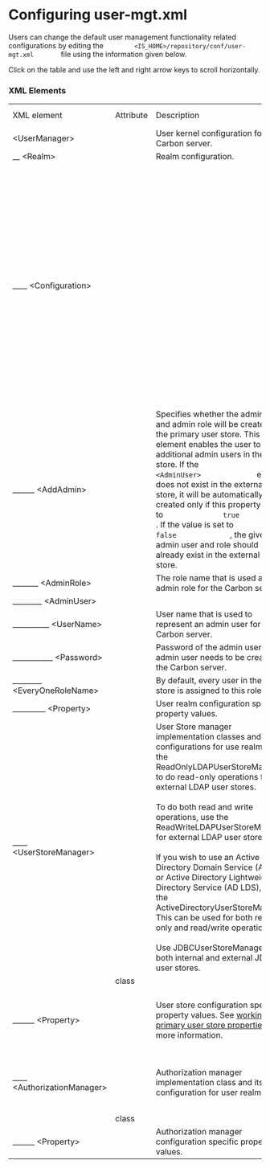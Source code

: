 # Configuring user-mgt.xml

Users can change the default user management functionality related
configurations by editing the
`         <IS_HOME>/repository/conf/user-mgt.xml        ` file
using the information given below.

Click on the table and use the left and right arrow keys to scroll
horizontally.

### XML Elements

<table>
<tbody>
<tr class="odd">
<td>XML element</td>
<td>Attribute</td>
<td>Description</td>
<td>Data type</td>
<td>Default value</td>
<td>Mandatory/Optional</td>
<td>Sample</td>
</tr>
<tr class="even">
<td>&lt;UserManager&gt;</td>
<td><br />
</td>
<td>User kernel configuration for Carbon server.</td>
<td><br />
</td>
<td><br />
</td>
<td><br />
</td>
<td><br />
</td>
</tr>
<tr class="odd">
<td>__ &lt;Realm&gt;</td>
<td><br />
</td>
<td>Realm configuration.</td>
<td><br />
</td>
<td><br />
</td>
<td><br />
</td>
<td><br />
</td>
</tr>
<tr class="even">
<td>____ &lt;Configuration&gt;</td>
<td><br />
</td>
<td><br />
</td>
<td><br />
</td>
<td><br />
</td>
<td><br />
</td>
<td><div class="content-wrapper">
<pre><code>&lt;Configuration&gt;</code></pre>
<pre><code>&lt;AddAdmin&gt;true&lt;/AddAdmin&gt;</code></pre>
<pre><code>&lt;AdminRole&gt;admin&lt;/AdminRole&gt;-</code></pre>
<pre><code>&lt;AdminUser&gt;</code></pre>
<pre><code>&lt;UserName&gt;admin&lt;/UserName&gt;</code></pre>
<pre><code>&lt;Password&gt;admin&lt;/Password&gt;</code></pre>
<pre><code>&lt;/AdminUser&gt;</code></pre>
<pre><code>&lt;EveryOneRoleName&gt;everyone
&lt;/EveryOneRoleName&gt;
&lt;!-- By default users in this 
role sees the registry root --&gt;</code></pre>
<pre><code>&lt;Property name=&quot;dataSource&quot;&gt;</code></pre>
<pre><code>jdbc/WSO2CarbonDB</code></pre>
<pre><code>&lt;/Property&gt;</code></pre>
<pre><code>&lt;/Configuration&gt;</code></pre>
<br />

<p><br />
</p>
</div></td>
</tr>
<tr class="odd">
<td>______ &lt;AddAdmin&gt;</td>
<td><br />
</td>
<td>Specifies whether the admin user and admin role will be created in the primary user store. This element enables the user to create additional admin users in the user store. If the <code>              &lt;AdminUser&gt;             </code> element does not exist in the external user store, it will be automatically created only if this property is set to <code>              true             </code>. If the value is set to <code>              false             </code>, the given admin user and role should already exist in the external user store.</td>
<td>Boolean</td>
<td>true</td>
<td>Mandatory</td>
<td><br />
</td>
</tr>
<tr class="even">
<td>_______ &lt;AdminRole&gt;</td>
<td><br />
</td>
<td>The role name that is used as an admin role for the Carbon server.</td>
<td>String</td>
<td>N/A</td>
<td>Mandatory</td>
<td><br />
</td>
</tr>
<tr class="odd">
<td>________ &lt;AdminUser&gt;</td>
<td><br />
</td>
<td><br />
</td>
<td><br />
</td>
<td><br />
</td>
<td><br />
</td>
<td><br />
</td>
</tr>
<tr class="even">
<td>__________ &lt;UserName&gt;</td>
<td><br />
</td>
<td>User name that is used to represent an admin user for the Carbon server.</td>
<td>String</td>
<td>N/A</td>
<td>Mandatory</td>
<td><br />
</td>
</tr>
<tr class="odd">
<td>___________ &lt;Password&gt;</td>
<td><br />
</td>
<td>Password of the admin user, If the admin user needs to be created in the Carbon server.</td>
<td>String</td>
<td>N/A</td>
<td>Optional</td>
<td><br />
</td>
</tr>
<tr class="even">
<td>________ &lt;EveryOneRoleName&gt;</td>
<td><br />
</td>
<td>By default, every user in the user store is assigned to this role.</td>
<td>String</td>
<td>N/A</td>
<td>Mandatory</td>
<td><br />
</td>
</tr>
<tr class="odd">
<td>_________ &lt;Property&gt;</td>
<td><br />
</td>
<td>User realm configuration specific property values.</td>
<td>String</td>
<td>N/A</td>
<td>Mandatory</td>
<td><br />
</td>
</tr>
<tr class="even">
<td>____ &lt;UserStoreManager&gt;</td>
<td><br />
</td>
<td>User Store manager implementation classes and their configurations for use realm. Use the ReadOnlyLDAPUserStoreManager to do read-only operations for external LDAP user stores.<br />
<br />
To do both read and write operations, use the ReadWriteLDAPUserStoreManager for external LDAP user stores.<br />
<br />
If you wish to use an Active Directory Domain Service (AD DS) or Active Directory Lightweight Directory Service (AD LDS), use the ActiveDirectoryUserStoreManager. This can be used for both read-only and read/write operations.<br />
<br />
Use JDBCUserStoreManager for both internal and external JDBC user stores.</td>
<td>String</td>
<td>N/A</td>
<td>Mandatory</td>
<td>&lt;UserStoreManager class=<br />
"org.wso2.carbon.<br />
user.core.jdbc.JDBCUserStoreManager"&gt;</td>
</tr>
<tr class="odd">
<td><br />
</td>
<td>class</td>
<td><br />
</td>
<td><br />
</td>
<td><br />
</td>
<td><br />
</td>
<td><br />
</td>
</tr>
<tr class="even">
<td>______ &lt;Property&gt;</td>
<td><br />
</td>
<td>User store configuration specific property values. See <a href="../../learn/configuring-the-primary-user-store">working with primary user store properties</a> for more information.</td>
<td>String</td>
<td>N/A</td>
<td>Optional</td>
<td><p>&lt;Property name="ReadOnly"&gt;</p>
<p>false</p>
<p>&lt;/Property&gt;</p></td>
</tr>
<tr class="odd">
<td>____ &lt;AuthorizationManager&gt;</td>
<td><br />
</td>
<td>Authorization manager implementation class and its configuration for user realm.</td>
<td>String</td>
<td>N/A</td>
<td>Mandatory</td>
<td><p>&lt;AuthorizationManager class="org.wso2.carbon.user.<br />
core.authorization.<br />
JDBCAuthorizationManager"&gt;</p></td>
</tr>
<tr class="even">
<td><br />
</td>
<td>class</td>
<td><br />
</td>
<td><br />
</td>
<td><br />
</td>
<td><br />
</td>
<td><br />
</td>
</tr>
<tr class="odd">
<td>______ &lt;Property&gt;</td>
<td><br />
</td>
<td>Authorization manager configuration specific property values.</td>
<td>String</td>
<td>N/A</td>
<td>Optional</td>
<td>&lt;Property name="AuthorizationCacheEnabled"&gt;<br />
true&lt;/Property&gt;</td>
</tr>
</tbody>
</table>
